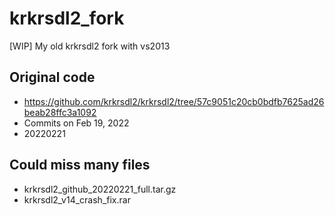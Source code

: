 # krkrsdl2_fork
[WIP] My old krkrsdl2 fork with vs2013

## Original code  
* https://github.com/krkrsdl2/krkrsdl2/tree/57c9051c20cb0bdfb7625ad26beab28ffc3a1092  
* Commits on Feb 19, 2022  
* 20220221

## Could miss many files  
* krkrsdl2_github_20220221_full.tar.gz  
* krkrsdl2_v14_crash_fix.rar  
